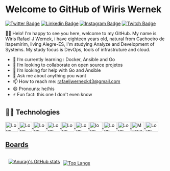 # Welcome to GitHub of Wiris Wernek

[![Twitter Badge](https://img.shields.io/badge/-@WirisRafael-1DA1F2?style=flat-square&labelColor=1DA1F2&logo=twitter&logoColor=white&link=https://twitter.com/WirisRafael)](https://twitter.com/WirisRafael)
[![Linkedin Badge](https://img.shields.io/badge/-Wiris%20Wernek-0B66C2?style=flat-square&logo=Linkedin&logoColor=white&link=https://www.linkedin.com/in/wiris-rafael-januario-wernek-420461182/)](https://www.linkedin.com/in/wiris-rafael-januario-wernek-420461182/)
[![Instagram Badge](https://img.shields.io/badge/-@wiriswernek-CE3389?style=flat-square&logo=Instagram&logoColor=white&link=https://www.instagram.com/wiriswerneck/)](https://www.instagram.com/wiriswerneck/)
[![Twitch Badge](https://img.shields.io/badge/-Lost905-6633cc?style=flat-square&labelColor=6633cc&logo=twitch&logoColor=white&link=hhttps://www.twitch.tv/lost905)](https://www.twitch.tv/lost905)

👋👋 Helo! I'm happy to see you here, welcome to my GitHub.
My name is Wiris Rafael J Wernek, i have eighteen years old, natural from Cachoeiro de Itapemirim, living Alegre-ES, I'm studying Analyze and Development of Systems. My study focus is DevOps, tools of infrastruture and cloud.

- 🌱 I’m currently learning : Docker, Ansible and Go
- 👯 I’m looking to collaborate on open source projetos
- 🤔 I’m looking for help with Go and Ansible
- 💬 Ask me about anything you want
- 📫 How to reach me: rafaeljwerneck43@gmail.com
- 😄 Pronouns: he/his
- ⚡ Fun fact: this one I don't even know

## 👨‍💻 Technologies

<a href="https://golang.org/doc/">
    <img style="max-width: 100%;" align="center" height="30" width="40"
        src="https://cdn.jsdelivr.net/gh/devicons/devicon/icons/go/go-original.svg" alt="Logo da Linguagem Go">

<a href="https://www.ruby-lang.org/pt/">
    <img style="max-width: 100%;" align="center" height="30" width="40"
        src="https://cdn.jsdelivr.net/gh/devicons/devicon/icons/ruby/ruby-original.svg" alt="Logo da Linguagem Ruby">
</a>
<a href="https://devdocs.io/c/language/do">
    <img style="max-width: 100%;" align="center" height="30" width="40"
        src="https://cdn.jsdelivr.net/gh/devicons/devicon/icons/c/c-original.svg" alt="Logo da Linguagem C">
</a>
<a href="https://developer.mozilla.org/en-US/docs/Web/HTML">
    <img style="max-width: 100%;" align="center" height="30" width="40"
        src="https://cdn.jsdelivr.net/gh/devicons/devicon/icons/html5/html5-original-wordmark.svg" alt="Logo do HTML5">
</a>
<a href="https://www.w3schools.com/cssref/default.asp">
    <img style="max-width: 100%;" align="center" height="30" width="40"
        src="https://cdn.jsdelivr.net/gh/devicons/devicon/icons/css3/css3-original-wordmark.svg" alt="Logo do CSS3">
</a>
<a href="https://www.javascript.com/">
    <img style="max-width: 100%;" align="center" height="30" width="40"
        src="https://cdn.jsdelivr.net/gh/devicons/devicon/icons/javascript/javascript-original.svg"
        alt="Logo da Linguagem Javascript">
</a>
<a href="https://www.vagrantup.com/docs">
    <img style="max-width: 100%;" align="center" height="30" width="40"
        src="https://cdn.jsdelivr.net/gh/devicons/devicon/icons/vagrant/vagrant-original.svg" alt="logo do Vagrant">
</a>
<a href="https://git-scm.com/">
    <img style="max-width: 100%;" align="center" height="30" width="40"
        src="https://cdn.jsdelivr.net/gh/devicons/devicon/icons/git/git-original.svg" alt="Logo do Git">
</a>
<a href="https://www.gnu.org/savannah-checkouts/gnu/bash/manual/bash.html">
    <img style="max-width: 100%;" align="center" height="30" width="40"
        src="https://cdn.jsdelivr.net/gh/devicons/devicon/icons/bash/bash-plain.svg" alt="Logo do Bash">
</a>
<a href="https://www.kernel.org/doc/html/latest/#">
    <img style="max-width: 100%;" align="center" height="30" width="40"
        src="https://cdn.jsdelivr.net/gh/devicons/devicon/icons/linux/linux-original.svg" alt="Mascote do Linux-Tux">
</a>
<a href="https://docs.docker.com/get-started/overview/">
    <img style="max-width: 100%;" align="center" height="30" width="40"
        src="https://cdn.jsdelivr.net/gh/devicons/devicon/icons/docker/docker-original.svg" alt="Logo do Docker"><br>

## Boards

<div style="display: flex; flex-direction: row;margin: 5px;">
<article style="margin: 5px;">

![Anurag's GitHub stats](https://github-readme-stats.vercel.app/api?username=WirisWernek&show_icons=true&theme=radical)

</article>
<article style="margin: 5px;">

[![Top Langs](https://github-readme-stats.vercel.app/api/top-langs/?username=WirisWernek&layout=compact)](https://github.com/WirisWernek/github-readme-stats)

</article>
</div>

